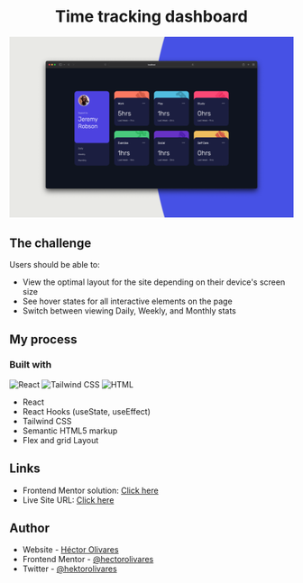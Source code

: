 <div align="center">
  <h1>Time tracking dashboard</h1>
</div>

![Design preview for the Tip calculator app coding challenge](./public/ttd-cover.png)


## The challenge

Users should be able to:

- View the optimal layout for the site depending on their device's screen size
- See hover states for all interactive elements on the page
- Switch between viewing Daily, Weekly, and Monthly stats

## My process
### Built with

![React](https://img.shields.io/badge/React-20232A?style=for-the-badge&logo=react&logoColor=61DAFB
) ![Tailwind CSS](https://img.shields.io/badge/Tailwind_CSS-38B2AC?style=for-the-badge&logo=tailwind-css&logoColor=white) ![HTML](https://img.shields.io/badge/HTML5-E34F26?style=for-the-badge&logo=html5&logoColor=white)


- React
- React Hooks (useState, useEffect)
- Tailwind CSS
- Semantic HTML5 markup
- Flex and grid Layout

## Links

- Frontend Mentor solution: [Click here](https://www.frontendmentor.io/solutions/time-tracking-dashboard-react-tailwind-css-zcHimGfP5a)
- Live Site URL: [Click here](https://timetrackingkdm.netlify.app/)

## Author

- Website - [Héctor Olivares](https://www.hectorolivares.me/)
- Frontend Mentor - [@hectorolivares](https://www.frontendmentor.io/profile/hectorolivares)
- Twitter - [@hektorolivares](https://twitter.com/hektorolivares)

